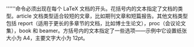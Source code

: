 ''''''命令必须出现在每个 LaTeX 文档的开头。花括号内的文本指定了文档的类型。article 文档类型适合较短的文章，比如期刊文章和短篇报告。其他文档类型包括 report（适用于更长的多章节的文档，比如博士生论文），proc（会议论文集），book 和 beamer。方括号内的文本指定了一些选项——示例中它设置纸张大小为 A4，主要文字大小为 12pt。